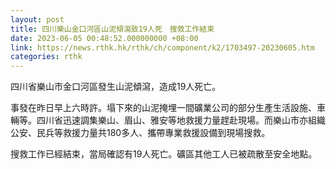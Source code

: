 ```yaml
---
layout: post
title: 四川樂山金口河區山泥傾瀉致19人死　搜救工作結束
date: 2023-06-05 00:48:52.000000000 +08:00
link: https://news.rthk.hk/rthk/ch/component/k2/1703497-20230605.htm
categories: rthk
---
```


四川省樂山市金口河區發生山泥傾瀉，造成19人死亡。

事發在昨日早上六時許。塌下來的山泥掩埋一間礦業公司的部分生產生活設施、車輛等。四川省迅速調集樂山、眉山、雅安等地救援力量趕赴現場。而樂山市亦組織公安、民兵等救援力量共180多人、攜帶專業救援設備到現場搜救。

搜救工作已經結束，當局確認有19人死亡。礦區其他工人已被疏散至安全地點。
